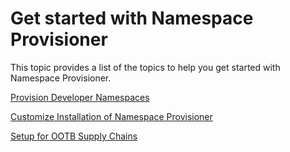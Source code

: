 # Get started with Namespace Provisioner

This topic provides a list of the topics to help you get started with Namespace Provisioner.

[Provision Developer Namespaces](provision-developer-ns.md)

[Customize Installation of Namespace Provisioner](customize-installation.md)

[Setup for OOTB Supply Chains](ootb-supply-chain.md)
